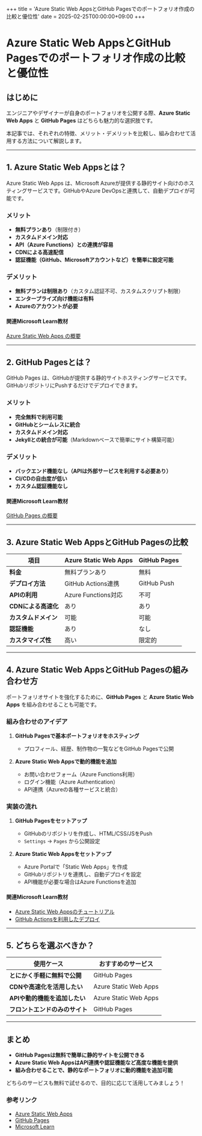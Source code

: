 +++
title = 'Azure Static Web AppsとGitHub Pagesでのポートフォリオ作成の比較と優位性'
date = 2025-02-25T00:00:00+09:00
+++

# Azure Static Web AppsとGitHub Pagesでのポートフォリオ作成の比較と優位性

## はじめに
エンジニアやデザイナーが自身のポートフォリオを公開する際、**Azure Static Web Apps** と **GitHub Pages** はどちらも魅力的な選択肢です。

本記事では、それぞれの特徴、メリット・デメリットを比較し、組み合わせて活用する方法について解説します。

---

## 1. Azure Static Web Appsとは？
Azure Static Web Apps は、Microsoft Azureが提供する静的サイト向けのホスティングサービスです。GitHubやAzure DevOpsと連携して、自動デプロイが可能です。

### メリット
- **無料プランあり**（制限付き）
- **カスタムドメイン対応**
- **API（Azure Functions）との連携が容易**
- **CDNによる高速配信**
- **認証機能（GitHub、Microsoftアカウントなど）を簡単に設定可能**

### デメリット
- **無料プランは制限あり**（カスタム認証不可、カスタムスクリプト制限）
- **エンタープライズ向け機能は有料**
- **Azureのアカウントが必要**

#### 関連Microsoft Learn教材
[Azure Static Web Apps の概要](https://learn.microsoft.com/ja-jp/azure/static-web-apps/)

---

## 2. GitHub Pagesとは？
GitHub Pages は、GitHubが提供する静的サイトホスティングサービスです。GitHubリポジトリにPushするだけでデプロイできます。

### メリット
- **完全無料で利用可能**
- **GitHubとシームレスに統合**
- **カスタムドメイン対応**
- **Jekyllとの統合が可能**（Markdownベースで簡単にサイト構築可能）

### デメリット
- **バックエンド機能なし（APIは外部サービスを利用する必要あり）**
- **CI/CDの自由度が低い**
- **カスタム認証機能なし**

#### 関連Microsoft Learn教材
[GitHub Pages の概要](https://docs.github.com/ja/pages/getting-started-with-github-pages/)

---

## 3. Azure Static Web AppsとGitHub Pagesの比較

| 項目                   | Azure Static Web Apps | GitHub Pages |
|------------------------|----------------------|--------------|
| **料金**               | 無料プランあり        | 無料         |
| **デプロイ方法**       | GitHub Actions連携   | GitHub Push |
| **APIの利用**         | Azure Functions対応  | 不可         |
| **CDNによる高速化**   | あり                 | あり         |
| **カスタムドメイン**   | 可能                 | 可能         |
| **認証機能**         | あり                 | なし         |
| **カスタマイズ性**   | 高い                 | 限定的       |

---

## 4. Azure Static Web AppsとGitHub Pagesの組み合わせ方
ポートフォリオサイトを強化するために、**GitHub Pages** と **Azure Static Web Apps** を組み合わせることも可能です。

### 組み合わせのアイデア
1. **GitHub Pagesで基本ポートフォリオをホスティング**
   - プロフィール、経歴、制作物の一覧などをGitHub Pagesで公開
   
2. **Azure Static Web Appsで動的機能を追加**
   - お問い合わせフォーム（Azure Functions利用）
   - ログイン機能（Azure Authentication）
   - API連携（Azureの各種サービスと統合）

### 実装の流れ
1. **GitHub Pagesをセットアップ**
   - GitHubのリポジトリを作成し、HTML/CSS/JSをPush
   - `Settings` → `Pages` から公開設定

2. **Azure Static Web Appsをセットアップ**
   - Azure Portalで「Static Web Apps」を作成
   - GitHubリポジトリを連携し、自動デプロイを設定
   - API機能が必要な場合はAzure Functionsを追加

#### 関連Microsoft Learn教材
- [Azure Static Web Appsのチュートリアル](https://learn.microsoft.com/ja-jp/azure/static-web-apps/getting-started?tabs=vanilla-javascript)
- [GitHub Actionsを利用したデプロイ](https://learn.microsoft.com/ja-jp/azure/static-web-apps/deploy-static-content)

---

## 5. どちらを選ぶべきか？
| 使用ケース                   | おすすめのサービス |
|------------------------------|------------------|
| **とにかく手軽に無料で公開** | GitHub Pages    |
| **CDNや高速化を活用したい**  | Azure Static Web Apps |
| **APIや動的機能を追加したい** | Azure Static Web Apps |
| **フロントエンドのみのサイト** | GitHub Pages    |

---

## まとめ
- **GitHub Pagesは無料で簡単に静的サイトを公開できる**
- **Azure Static Web AppsはAPI連携や認証機能など高度な機能を提供**
- **組み合わせることで、静的なポートフォリオに動的機能を追加可能**

どちらのサービスも無料で試せるので、目的に応じて活用してみましょう！

### 参考リンク
- [Azure Static Web Apps](https://azure.microsoft.com/ja-jp/products/app-service/static/)
- [GitHub Pages](https://pages.github.com/)
- [Microsoft Learn](https://learn.microsoft.com/ja-jp/)

